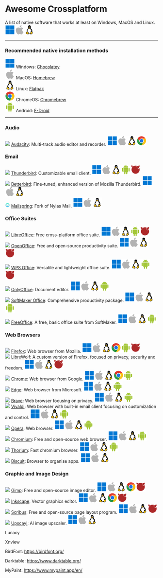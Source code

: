 # Awesome Crossplatform
A list of native software that works at least on Windows, MacOS and Linux.<br>
[<img src=img/win.svg>](## "Windows")[<img src=img/mac.svg>](## "MacOS")[<img src=img/linux.svg>](## "Linux")

---

### Recommended native installation methods
[<img src=img/win.svg>](## "Windows") Windows: [Chocolatey](https://chocolatey.org/install) <br>
[<img src=img/mac.svg>](## "MacOS") MacOS: [Homebrew](https://brew.sh/)<br>
[<img src=img/linux.svg>](## "Linux") Linux: [Flatpak](https://flatpak.org/setup/)<br>
[<img src=img/chrome.svg>](## "ChromeOS") ChromeOS: [Chromebrew](https://chromebrew.github.io/)<br>
[<img src=img/android.svg>](## "Android") Android: [F-Droid](https://f-droid.org/)

---

### Audio
[<img src=https://www.audacityteam.org/favicon.svg height=16px>](## "Audacity") [Audacity](https://www.audacityteam.org/): 	Multi-track audio editor and recorder. [<img src=img/win.svg>](## "Windows")[<img src=img/mac.svg>](## "MacOS")[<img src=img/linux.svg>](## "Linux")[<img src=img/chrome.svg>](## "ChromeOS")

### Email
[<img src=https://www.thunderbird.net/favicon.ico height=16px>](## "Thunderbird") [Thunderbird](https://www.thunderbird.net/): Customizable email client. [<img src=img/win.svg>](## "Windows")[<img src=img/mac.svg>](## "MacOS")[<img src=img/linux.svg>](## "Linux")[<img src=img/android.svg>](## "Android")[<img src=img/freebds.svg>](## "FreeBDS")<br>
[<img src=https://www.betterbird.eu/favicon.ico height=16px>](## "Betterbird") [Betterbird](https://www.betterbird.eu/): Fine-tuned, enhanced version of Mozilla Thunderbird. [<img src=img/win.svg>](## "Windows")[<img src=img/mac.svg>](## "MacOS")[<img src=img/linux.svg>](## "Linux")  <br>
[<img src=img/mailspring.png height=16px>](## "Mailspring") [Mailspring](https://www.getmailspring.com/): Fork of Nylas Mail. [<img src=img/win.svg>](## "Windows")[<img src=img/mac.svg>](## "MacOS")[<img src=img/linux.svg>](## "Linux")

### Office Suites
[<img src=https://es.libreoffice.org/themes/libreofficenew/favicon.ico height=16px>](## "LibreOffice") [LibreOffice](https://www.libreoffice.org/): Free cross-platform office suite. [<img src=img/win.svg>](## "Windows")[<img src=img/mac.svg>](## "MacOS")[<img src=img/linux.svg>](## "Linux")[<img src=img/android.svg>](## "Android")[<img src=img/freebds.svg>](## "FreeBDS") <br>
[<img src=https://www.openoffice.org/favicon.ico height=16px>](## "OpenOffice") [OpenOffice](https://www.openoffice.org/): Free and open-source productivity suite. [<img src=img/win.svg>](## "Windows")[<img src=img/mac.svg>](## "MacOS")[<img src=img/linux.svg>](## "Linux")[<img src=img/freebds.svg>](## "FreeBDS")<br>
[<img src=https://www.wps.com/favicon.ico height=16px>](## "WPS Office") [WPS Office](https://www.wps.com/): Versatile and lightweight office suite. [<img src=img/win.svg>](## "Windows")[<img src=img/mac.svg>](## "MacOS")[<img src=img/linux.svg>](## "Linux")[<img src=img/android.svg>](## "Android")[<img src=img/freebds.svg>](## "FreeBDS")<br>
[<img src=https://static-www.onlyoffice.com/v9.5.0/images/favicons01/favicon.ico height=16px>](## "Onlyoffice") [OnlyOffice](https://www.onlyoffice.com/): Document editor. [<img src=img/win.svg>](## "Windows")[<img src=img/mac.svg>](## "MacOS")[<img src=img/linux.svg>](## "Linux")[<img src=img/android.svg>](## "Android")<br>
[<img src=https://www.softmaker.com/templates/joomaker/images/favicon.ico height=16px>](## "SoftMaker Office") [SoftMaker Office](https://www.softmaker.com/): Comprehensive productivity package. [<img src=img/win.svg>](## "Windows")[<img src=img/mac.svg>](## "MacOS")[<img src=img/linux.svg>](## "Linux")[<img src=img/android.svg>](## "Android")<br>
[<img src=https://www.softmaker.com/templates/joomaker/images/favicon.ico height=16px>](## "FreeOffice") [FreeOffice](https://www.freeoffice.com/): A free, basic office suite from SoftMaker. [<img src=img/win.svg>](## "Windows")[<img src=img/mac.svg>](## "MacOS")[<img src=img/linux.svg>](## "Linux")[<img src=img/android.svg>](## "Android")<br>

### Web Browsers
[<img src=https://www.firefox.com/favicon.ico height=16px>](## "Firefox") [Firefox](https://www.firefox.com/): Web browser from Mozilla. [<img src=img/win.svg>](## "Windows")[<img src=img/mac.svg>](## "MacOS")[<img src=img/linux.svg>](## "Linux")[<img src=img/chrome.svg>](## "ChromeOS")[<img src=img/android.svg>](## "Android")[<img src=img/freebds.svg>](## "FreeBDS") <br>
[<img src=https://librewolf.net/favicon.ico height=16px>](## "Brave") [LibreWolf](https://librewolf.net/): A custom version of Firefox, focused on privacy, security and freedom. [<img src=img/win.svg>](## "Windows")[<img src=img/mac.svg>](## "MacOS")[<img src=img/linux.svg>](## "Linux")[<img src=img/freebds.svg>](## "FreeBDS")<br>
[<img src=https://www.google.com/chrome/static/images/favicons/favicon-16x16.png height=16px>](## "Chrome") [Chrome](https://www.google.com/chrome/): Web browser from Google.  [<img src=img/win.svg>](## "Windows")[<img src=img/mac.svg>](## "MacOS")[<img src=img/linux.svg>](## "Linux")[<img src=img/chrome.svg>](## "ChromeOS")[<img src=img/android.svg>](## "Android") <br>
[<img src=https://edgestatic.azureedge.net/welcome/static/favicon.png height=16px>](## "Edge") [Edge](https://www.microsoft.com/edge/): Web browser from Microsoft. [<img src=img/win.svg>](## "Windows")[<img src=img/mac.svg>](## "MacOS")[<img src=img/linux.svg>](## "Linux")[<img src=img/android.svg>](## "Android") <br>
[<img src=https://brave.com/favicon.ico height=16px>](## "Brave") [Brave](https://brave.com/): Web browser focusing on privacy. [<img src=img/win.svg>](## "Windows")[<img src=img/mac.svg>](## "MacOS")[<img src=img/linux.svg>](## "Linux")[<img src=img/android.svg>](## "Android") <br>
[<img src=https://vivaldi.com/favicon.ico height=16px>](## "Vivaldi") [Vivaldi](https://vivaldi.com/): Web browser with built-in email client focusing on customization and control. [<img src=img/win.svg>](## "Windows")[<img src=img/mac.svg>](## "MacOS")[<img src=img/linux.svg>](## "Linux")[<img src=img/android.svg>](## "Android")<br>
[<img src=https://cdn-production-opera-website.operacdn.com/staticfiles/assets/images/favicon/opera/favicon-16x16.052be2038748.png height=16px>](## "Opera") [Opera](https://www.opera.com/): Web browser. [<img src=img/win.svg>](## "Windows")[<img src=img/mac.svg>](## "MacOS")[<img src=img/linux.svg>](## "Linux")[<img src=img/android.svg>](## "Android")<br>
[<img src=https://www.chromium.org/favicon.ico height=16px>](## "Chromium") [Chromium](https://www.chromium.org/): Free and open-source web browser. [<img src=img/win.svg>](## "Windows")[<img src=img/mac.svg>](## "MacOS")[<img src=img/linux.svg>](## "Linux")[<img src=img/android.svg>](## "Android")<br>
[<img src=https://thorium.rocks/favicon-16x16.png height=16px>](## "Chromium") [Thorium](https://thorium.rocks/): Fast chromium browser. [<img src=img/win.svg>](## "Windows")[<img src=img/mac.svg>](## "MacOS")[<img src=img/linux.svg>](## "Linux")[<img src=img/android.svg>](## "Android")<br>
[<img src=https://storage.googleapis.com/production-os-assets/assets/352b11f0-9dc4-4905-aafd-f48929e6d8b5 height=16px>](## "Chromium") [Biscuit](https://eatbiscuit.com/): Browser to organise apps. [<img src=img/win.svg>](## "Windows")[<img src=img/mac.svg>](## "MacOS")[<img src=img/linux.svg>](## "Linux")<br>


### Graphic and Image Design 
[<img src=https://www.gimp.org/images/wilber32.png height=16px>](## "Gimp") [Gimp](https://www.gimp.org/): Free and open-source image editor. [<img src=img/win.svg>](## "Windows")[<img src=img/mac.svg>](## "MacOS")[<img src=img/linux.svg>](## "Linux")[<img src=img/chrome.svg>](## "ChromeOS")[<img src=img/freebds.svg>](## "FreeBDS")<br>
[<img src=https://media.inkscape.org/static/images/inkscape-favicon.png height=16px>](## "Inkscape") [Inkscape](https://inkscape.org/): Vector graphics editor. [<img src=img/win.svg>](## "Windows")[<img src=img/mac.svg>](## "MacOS")[<img src=img/linux.svg>](## "Linux")[<img src=img/chrome.svg>](## "ChromeOS")[<img src=img/freebds.svg>](## "FreeBDS")<br>
[<img src=https://www.scribus.net/favicon.ico height=16px>](## "Scribus") [Scribus](https://www.scribus.net/):	Free and open-source page layout program. [<img src=img/win.svg>](## "Windows")[<img src=img/mac.svg>](## "MacOS")[<img src=img/linux.svg>](## "Linux")[<img src=img/freebds.svg>](## "FreeBDS")<br>
[<img src=https://upscayl.org/logo/64x64.png height=16px>](## "Scribus") [Upscayl](https://upscayl.org/):	AI image upscaler. [<img src=img/win.svg>](## "Windows")[<img src=img/mac.svg>](## "MacOS")[<img src=img/linux.svg>](## "Linux")<br>


Lunacy 


Xnview 

BirdFont: https://birdfont.org/  

Darktable: https://www.darktable.org/ 

MyPaint: https://www.mypaint.app/en/  
